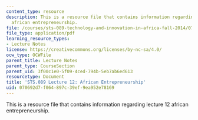 ```yaml
---
content_type: resource
description: This is a resource file that contains information regarding lecture 12
  african entrepreneurship.
file: /courses/sts-089-technology-and-innovation-in-africa-fall-2014/070692d7f064897c39ef9ea952e78169_MITSTS_089F14_Lecture12.pdf
file_type: application/pdf
learning_resource_types:
- Lecture Notes
license: https://creativecommons.org/licenses/by-nc-sa/4.0/
ocw_type: OCWFile
parent_title: Lecture Notes
parent_type: CourseSection
parent_uid: 3f00c1e0-5f09-4ced-794b-5eb7ab6ed613
resourcetype: Document
title: 'STS.089 Lecture 12: African Entrepreneurship'
uid: 070692d7-f064-897c-39ef-9ea952e78169
---
```

This is a resource file that contains information regarding lecture 12 african entrepreneurship.